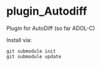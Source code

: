 # plugin_Autodiff
Plugin for AutoDiff (so far ADOL-C)

Install via:

```
git submodule init
git submodule update
```
